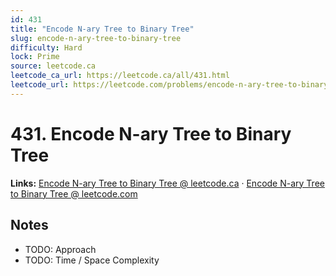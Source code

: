 ```yaml
--- 
id: 431
title: "Encode N-ary Tree to Binary Tree"
slug: encode-n-ary-tree-to-binary-tree
difficulty: Hard
lock: Prime
source: leetcode.ca
leetcode_ca_url: https://leetcode.ca/all/431.html
leetcode_url: https://leetcode.com/problems/encode-n-ary-tree-to-binary-tree/
---
```


# 431. Encode N-ary Tree to Binary Tree

**Links:** [Encode N-ary Tree to Binary Tree @ leetcode.ca](https://leetcode.ca/all/431.html) · [Encode N-ary Tree to Binary Tree @ leetcode.com](https://leetcode.com/problems/encode-n-ary-tree-to-binary-tree/)

## Notes
- TODO: Approach
- TODO: Time / Space Complexity
